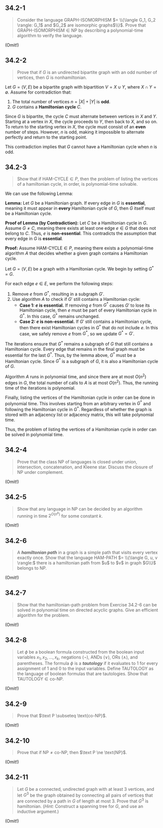 ## 34.2-1

> Consider the language $\text{GRAPH-ISOMORPHISM}$ $= \\{\langle G_1, G_2 \rangle: G_1$ and $G_2$ are isomorphic graphs$\\}$. Prove that $\text{GRAPH-ISOMORPHISM} \in \text{NP}$ by describing a polynomial-time algorithm to verify the language.

(Omit!)

## 34.2-2

> Prove that if $G$ is an undirected bipartite graph with an odd number of vertices, then $G$ is nonhamiltonian.

Let $G = (V, E)$ be a bipartite graph with bipartition $V = X \cup Y$, where $X \cap Y = \emptyset$. Assume for contradiction that:

1. The total number of vertices $n = |X| + |Y|$ is **odd**.
2. $G$ contains a **Hamiltonian cycle** $C$.

Since $G$ is bipartite, the cycle $C$ must alternate between vertices in $X$ and $Y$. Starting at a vertex in $X$, the cycle proceeds to $Y$, then back to $X$, and so on. To return to the starting vertex in $X$, the cycle must consist of an **even** number of steps. However, $n$ is odd, making it impossible to alternate perfectly and return to the starting point.

This contradiction implies that $G$ cannot have a Hamiltonian cycle when $n$ is odd.

## 34.2-3

> Show that if $\text{HAM-CYCLE} \in P$, then the problem of listing the vertices of a hamiltonian cycle, in order, is polynomial-time solvable.

We can use the following Lemma:

**Lemma:** Let $G$ be a Hamiltonian graph. If every edge in $G$ is **essential**, meaning it must appear in **every** Hamiltonian cycle of $G$, then $G$ itself must be a Hamiltonian cycle.

**Proof of Lemma (by Contradiction):** Let $C$ be a Hamiltonian cycle in $G$. Assume $G \neq C$, meaning there exists at least one edge $e \in G$ that does not belong to $C$. Thus, $e$ is **non-essential**. This contradicts the assumption that every edge in $G$ is **essential**.

**Proof:** Assume $\text{HAM-CYCLE} \in P$, meaning there exists a polynomial-time algorithm $A$ that decides whether a given graph contains a Hamiltonian cycle.

Let $G = (V, E)$ be a graph with a Hamiltonian cycle. We begin by setting $G^\ast = G$.

For each edge $e \in E$, we perform the following steps:

1. Remove $e$ from $G^\ast$, resulting in a subgraph $G'$.
2. Use algorithm $A$ to check if $G'$ still contains a Hamiltonian cycle:
    - **Case 1: $e$ is essential.** If removing $e$ from $G^\ast$ causes $G'$ to lose its Hamiltonian cycle, then $e$ must be part of every Hamiltonian cycle in $G^\ast$. In this case, $G^\ast$ remains unchanged.
    - **Case 2: $e$ is non-essential.** If $G'$ still contains a Hamiltonian cycle, then there exist Hamiltonian cycles in $G^\ast$ that do not include $e$. In this case, we safely remove $e$ from $G^\ast$, so we update $G^\ast = G'$.

The iterations ensure that $G^\ast$ remains a subgraph of $G$ that still contains a Hamiltonian cycle. Every edge that remains in the final graph must be essential for the last $G^\ast$. Thus, by the lemma above, $G^\ast$ must be a Hamiltonian cycle. Since $G^\ast$ is a subgraph of $G$, it is also a Hamiltonian cycle of $G$.

Algorithm $A$ runs in polynomial time, and since there are at most $O(n^2)$ edges in $G$, the total number of calls to $A$ is at most $O(n^2)$. Thus, the running time of the iterations is polynomial.

Finally, listing the vertices of the Hamiltonian cycle in order can be done in polynomial time. This involves starting from an arbitrary vertex in $G^\ast$ and following the Hamiltonian cycle in $G^\ast$. Regardless of whether the graph is stored with an adjacency list or adjacency matrix, this will take polynomial time.

Thus, the problem of listing the vertices of a Hamiltonian cycle in order can be solved in polynomial time.

## 34.2-4

> Prove that the class $\text{NP}$ of languages is closed under union, intersection, concatenation, and Kleene star. Discuss the closure of $\text{NP}$ under complement.

(Omit!)

## 34.2-5

> Show that any language in $\text{NP}$ can be decided by an algorithm running in time $2^{O(n^k)}$ for some constant $k$.

(Omit!)

## 34.2-6

> A **_hamiltonian path_** in a graph is a simple path that visits every vertex exactly once. Show that the language $\text{HAM-PATH}$ $= \\{\langle G, u, v \rangle:$ there is a hamiltonian path from $u$ to $v$ in graph $G\\}$ belongs to $\text{NP}$.

(Omit!)

## 34.2-7

> Show that the hamiltonian-path problem from Exercise 34.2-6 can be solved in polynomial time on directed acyclic graphs. Give an efficient algorithm for the problem.

(Omit!)

## 34.2-8

> Let $\phi$ be a boolean formula constructed from the boolean input variables $x_1, x_2, \dots, x_k$, negations ($\neg$), ANDs ($\vee$), ORs ($\wedge$), and parentheses. The formula $\phi$ is a **_tautology_** if it evaluates to $1$ for every assignment of $1$ and $0$ to the input variables. Define $\text{TAUTOLOGY}$ as the language of boolean formulas that are tautologies. Show that $\text{TAUTOLOGY} \in \text{co-NP}$.

(Omit!)

## 34.2-9

> Prove that $\text P \subseteq \text{co-NP}$.

(Omit!)

## 34.2-10

> Prove that if $\text{NP} \ne \text{co-NP}$, then $\text P \ne \text{NP}$.

(Omit!)

## 34.2-11

> Let $G$ be a connected, undirected graph with at least $3$ vertices, and let $G^3$ be the graph obtained by connecting all pairs of vertices that are connected by a path in $G$ of length at most $3$. Prove that $G^3$ is hamiltonian. ($\textit{Hint:}$ Construct a spanning tree for $G$, and use an inductive argument.)

(Omit!)
